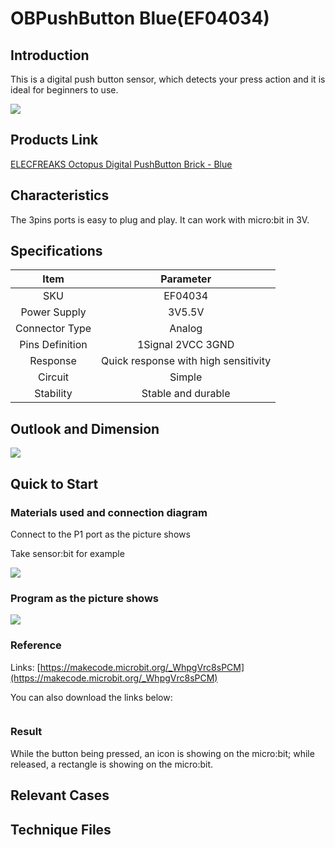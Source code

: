 ﻿# OBPushButton  Blue(EF04034)

## Introduction

 This is a digital push button sensor, which detects your press action and it is ideal for beginners to use.

 ![](https://wiki-media-ef.oss-cn-hongkong.aliyuncs.com//images/iM1rurh.jpg)


## Products Link

[ELECFREAKS Octopus Digital PushButton Brick - Blue](https://shop.elecfreaks.com/products/elecfreaks-octopus-digital-pushbutton-brick-blue?_pos=1&_sid=8d0e9e30c&_ss=r)


## Characteristics

 The 3pins ports is easy to plug and play.
 It can work with micro:bit in 3V. 

## Specifications


Item | Parameter 
:-: | :-: 
SKU|EF04034
Power Supply|3V5.5V
Connector Type|Analog
Pins Definition|1Signal 2VCC 3GND
    Response     |Quick response with high sensitivity
Circuit|Simple
Stability|Stable and durable

## Outlook and Dimension


 ![](https://wiki-media-ef.oss-cn-hongkong.aliyuncs.com//images/eNbM5Kz.png)

## Quick to Start


### Materials used and connection diagram

 Connect to the P1 port as the picture shows

  Take sensor:bit for example

 ![](https://wiki-media-ef.oss-cn-hongkong.aliyuncs.com//images/OkMNDbJ.png)

### Program as the picture shows

 ![](https://wiki-media-ef.oss-cn-hongkong.aliyuncs.com//images/HyjB47U.png)

### Reference

Links: [https://makecode.microbit.org/_WhpgVrc8sPCM](https://makecode.microbit.org/_WhpgVrc8sPCM)

You can also download the links below:

<div style="position:relative;height:0;paddingbottom:70%;overflow:hidden;"><iframe style="position:absolute;top:0;left:0;width:100%;height:100%;" src="https://makecode.microbit.org/#pub:_WhpgVrc8sPCM" frameborder="0" sandbox="allowpopups allowforms allowscripts allowsameorigin"></iframe></div>  


### Result
 While the button being pressed, an icon is showing on the micro:bit; while released, a rectangle is showing on the micro:bit.

## Relevant Cases


## Technique Files

